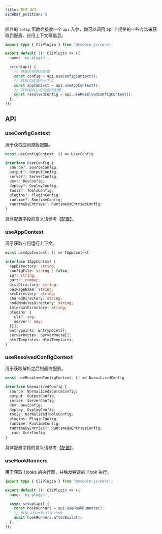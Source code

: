 ```yaml
---
title: 插件 API
sidebar_position: 6
---
```


插件的 `setup` 函数会接收一个 `api` 入参，你可以调用 api 上提供的一些方法来获取到配置、应用上下文等信息。

```ts
import type { CliPlugin } from '@modern-js/core';

export default (): CliPlugin => ({
  name: 'my-plugin',

  setup(api) {
    // 获取应用原始配置
    const config = api.useConfigContext();
    // 获取应用运行上下文
    const appContext = api.useAppContext();
    // 获取解析之后的最终配置
    const resolvedConfig = api.useResolvedConfigContext();
  },
});
```

## API

### useConfigContext

用于获取应用原始配置。

```ts
const useConfigContext: () => UserConfig

interface UserConfig {
  source?: SourceConfig;
  output?: OutputConfig;
  server?: ServerConfig;
  dev?: DevConfig;
  deploy?: DeployConfig;
  tools?: ToolsConfig;
  plugins?: PluginConfig;
  runtime?: RuntimeConfig;
  runtimeByEntries?: RuntimeByEntriesConfig;
}
```

具体配置字段的意义请参考【[配置](/docs/configure/app/source/alias)】。

### useAppContext

用于获取应用运行上下文。

```ts
const useAppContext: () => IAppContext

interface IAppContext {
  appDirectory: string;
  configFile: string | false;
  ip?: string;
  port?: number;
  distDirectory: string;
  packageName: string;
  srcDirectory: string;
  sharedDirectory: string;
  nodeModulesDirectory: string;
  internalDirectory: string;
  plugins: {
    cli?: any;
    server?: any;
  }[];
  entrypoints: Entrypoint[];
  serverRoutes: ServerRoute[];
  htmlTemplates: HtmlTemplates;
}
```

### useResolvedConfigContext

用于获取解析之后的最终配置。

```ts
const useResolvedConfigContext: () => NormalizedConfig

interface NormalizedConfig {
  source: NormalizedSourceConfig;
  output: OutputConfig;
  server: ServerConfig;
  dev: DevConfig;
  deploy: DeployConfig;
  tools: NormalizedToolsConfig;
  plugins: PluginConfig;
  runtime: RuntimeConfig;
  runtimeByEntries?: RuntimeByEntriesConfig;
  _raw: UserConfig
}
```

具体配置字段的意义请参考【[配置](/docs/configure/app/source/alias)】。

### useHookRunners

用于获取 Hooks 的执行器，并触发特定的 Hook 执行。

```ts
import type { CliPlugin } from '@modern-js/core';

export default (): CliPlugin => ({
  name: 'my-plugin',

  async setup(api) {
    const hookRunners = api.useHookRunners();
    // 触发 afterBuild Hook
    await hookRunners.afterBuild();
  },
});
```
